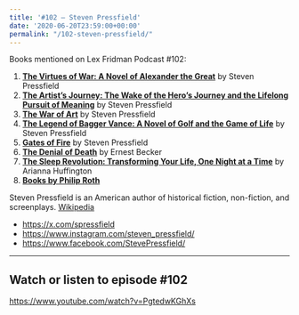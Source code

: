 ```yaml
---
title: '#102 – Steven Pressfield'
date: '2020-06-20T23:59:00+00:00'
permalink: "/102-steven-pressfield/"
---
```


Books mentioned on Lex Fridman Podcast #102:

1. <b><a href="https://amzn.to/3H6pOH9" target="_blank" rel="sponsored noopener noreferrer">The Virtues of War: A Novel of Alexander the Great</a></b> by Steven Pressfield
2. <b><a href="https://amzn.to/3Ubq4HD" target="_blank" rel="sponsored noopener noreferrer">The Artist’s Journey: The Wake of the Hero’s Journey and the Lifelong Pursuit of Meaning</a></b> by Steven Pressfield
3. <b><a href="https://amzn.to/3VMS71p" target="_blank" rel="sponsored noopener noreferrer">The War of Art</a></b> by Steven Pressfield
4. <b><a href="https://amzn.to/3XA7iwo" target="_blank" rel="sponsored noopener noreferrer">The Legend of Bagger Vance: A Novel of Golf and the Game of Life</a></b> by Steven Pressfield
5. <b><a href="https://amzn.to/3gHxy7C" target="_blank" rel="sponsored noopener noreferrer">Gates of Fire</a></b> by Steven Pressfield
6. <b><a href="https://amzn.to/3GM6RsP" target="_blank" rel="sponsored noopener noreferrer">The Denial of Death</a></b> by Ernest Becker
7. <b><a href="https://amzn.to/3GUhEBz" target="_blank" rel="sponsored noopener noreferrer">The Sleep Revolution: Transforming Your Life, One Night at a Time</a></b> by Arianna Huffington
8. <b><a href="https://amzn.to/3EG9biC" target="_blank" rel="sponsored noopener noreferrer">Books by Philip Roth</a></b>

<!--more-->

Steven Pressfield is an American author of historical fiction, non-fiction, and screenplays. <a href="https://en.wikipedia.org/wiki/Steven_Pressfield" target="_blank">Wikipedia</a>

- <a href="https://x.com/spressfield" target="_blank">https://x.com/spressfield</a>
- <a href="https://www.instagram.com/steven_pressfield/" target="_blank">https://www.instagram.com/steven_pressfield/</a>
- <a href="https://www.facebook.com/StevePressfield/" target="_blank">https://www.facebook.com/StevePressfield/</a>

- - - - - -

## Watch or listen to episode #102

<https://www.youtube.com/watch?v=PgtedwKGhXs>
